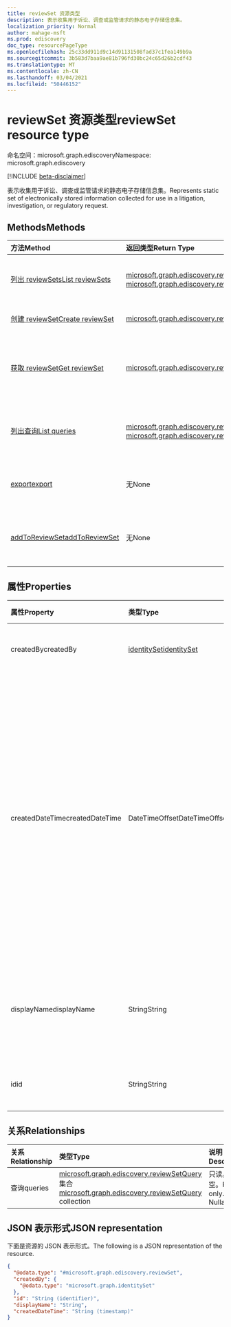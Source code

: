```yaml
---
title: reviewSet 资源类型
description: 表示收集用于诉讼、调查或监管请求的静态电子存储信息集。
localization_priority: Normal
author: mahage-msft
ms.prod: ediscovery
doc_type: resourcePageType
ms.openlocfilehash: 25c33dd911d9c14d91131508fad37c1fea149b9a
ms.sourcegitcommit: 3b583d7baa9ae81b796fd30bc24c65d26b2cdf43
ms.translationtype: MT
ms.contentlocale: zh-CN
ms.lasthandoff: 03/04/2021
ms.locfileid: "50446152"
---
```

# <a name="reviewset-resource-type"></a><span data-ttu-id="15807-103">reviewSet 资源类型</span><span class="sxs-lookup"><span data-stu-id="15807-103">reviewSet resource type</span></span>

<span data-ttu-id="15807-104">命名空间：microsoft.graph.ediscovery</span><span class="sxs-lookup"><span data-stu-id="15807-104">Namespace: microsoft.graph.ediscovery</span></span>

[!INCLUDE [beta-disclaimer](../../includes/beta-disclaimer.md)]

<span data-ttu-id="15807-105">表示收集用于诉讼、调查或监管请求的静态电子存储信息集。</span><span class="sxs-lookup"><span data-stu-id="15807-105">Represents static set of electronically stored information collected for use in a litigation, investigation, or regulatory request.</span></span>

## <a name="methods"></a><span data-ttu-id="15807-106">Methods</span><span class="sxs-lookup"><span data-stu-id="15807-106">Methods</span></span>

| <span data-ttu-id="15807-107">方法</span><span class="sxs-lookup"><span data-stu-id="15807-107">Method</span></span>       | <span data-ttu-id="15807-108">返回类型</span><span class="sxs-lookup"><span data-stu-id="15807-108">Return Type</span></span> | <span data-ttu-id="15807-109">说明</span><span class="sxs-lookup"><span data-stu-id="15807-109">Description</span></span> |
|:-------------|:------------|:------------|
| [<span data-ttu-id="15807-110">列出 reviewSets</span><span class="sxs-lookup"><span data-stu-id="15807-110">List reviewSets</span></span>](../api/ediscovery-case-list-reviewsets.md) | <span data-ttu-id="15807-111">[microsoft.graph.ediscovery.reviewSet](../resources/ediscovery-reviewset.md) 集合</span><span class="sxs-lookup"><span data-stu-id="15807-111">[microsoft.graph.ediscovery.reviewSet](../resources/ediscovery-reviewset.md) collection</span></span> | <span data-ttu-id="15807-112">获取 **reviewset 对象** 的集合。</span><span class="sxs-lookup"><span data-stu-id="15807-112">Get a collection of **reviewset** objects.</span></span> |
| [<span data-ttu-id="15807-113">创建 reviewSet</span><span class="sxs-lookup"><span data-stu-id="15807-113">Create reviewSet</span></span>](../api/ediscovery-case-post-reviewsets.md) | [<span data-ttu-id="15807-114">microsoft.graph.ediscovery.reviewSet</span><span class="sxs-lookup"><span data-stu-id="15807-114">microsoft.graph.ediscovery.reviewSet</span></span>](../resources/ediscovery-reviewset.md) | <span data-ttu-id="15807-115">创建新的 **审阅集**。</span><span class="sxs-lookup"><span data-stu-id="15807-115">Create a new **reviewset**.</span></span> |
| [<span data-ttu-id="15807-116">获取 reviewSet</span><span class="sxs-lookup"><span data-stu-id="15807-116">Get reviewSet</span></span>](../api/ediscovery-reviewset-get.md) | [<span data-ttu-id="15807-117">microsoft.graph.ediscovery.reviewSet</span><span class="sxs-lookup"><span data-stu-id="15807-117">microsoft.graph.ediscovery.reviewSet</span></span>](../resources/ediscovery-reviewset.md) | <span data-ttu-id="15807-118">读取 **reviewSet 对象的属性和** 关系。</span><span class="sxs-lookup"><span data-stu-id="15807-118">Read the properties and relationships of a **reviewSet** object.</span></span> |
| [<span data-ttu-id="15807-119">列出查询</span><span class="sxs-lookup"><span data-stu-id="15807-119">List queries</span></span>](../api/ediscovery-reviewsetquery-list.md)|<span data-ttu-id="15807-120">[microsoft.graph.ediscovery.reviewSetQuery](../resources/ediscovery-reviewsetquery.md) 集合</span><span class="sxs-lookup"><span data-stu-id="15807-120">[microsoft.graph.ediscovery.reviewSetQuery](../resources/ediscovery-reviewsetquery.md) collection</span></span>|<span data-ttu-id="15807-121">获取 **reviewSetQuery 资源** 的列表。</span><span class="sxs-lookup"><span data-stu-id="15807-121">Get a list of **reviewSetQuery** resources.</span></span>|
| [<span data-ttu-id="15807-122">export</span><span class="sxs-lookup"><span data-stu-id="15807-122">export</span></span>](../api/ediscovery-reviewset-export.md) | <span data-ttu-id="15807-123">无</span><span class="sxs-lookup"><span data-stu-id="15807-123">None</span></span> | <span data-ttu-id="15807-124">启动从审阅集导出 **数据**。</span><span class="sxs-lookup"><span data-stu-id="15807-124">Initiate an export of data from the **reviewset**.</span></span> |
| [<span data-ttu-id="15807-125">addToReviewSet</span><span class="sxs-lookup"><span data-stu-id="15807-125">addToReviewSet</span></span>](../api/ediscovery-reviewset-addtoreviewset.md)|<span data-ttu-id="15807-126">无</span><span class="sxs-lookup"><span data-stu-id="15807-126">None</span></span>|<span data-ttu-id="15807-127">将数据从 **sourceCollection** 添加到 **审阅集**。</span><span class="sxs-lookup"><span data-stu-id="15807-127">Add data from a **sourceCollection** to a **reviewset**.</span></span>|

## <a name="properties"></a><span data-ttu-id="15807-128">属性</span><span class="sxs-lookup"><span data-stu-id="15807-128">Properties</span></span>

| <span data-ttu-id="15807-129">属性</span><span class="sxs-lookup"><span data-stu-id="15807-129">Property</span></span>     | <span data-ttu-id="15807-130">类型</span><span class="sxs-lookup"><span data-stu-id="15807-130">Type</span></span>        | <span data-ttu-id="15807-131">说明</span><span class="sxs-lookup"><span data-stu-id="15807-131">Description</span></span> |
|:-------------|:------------|:------------|
|<span data-ttu-id="15807-132">createdBy</span><span class="sxs-lookup"><span data-stu-id="15807-132">createdBy</span></span>        | [<span data-ttu-id="15807-133">identitySet</span><span class="sxs-lookup"><span data-stu-id="15807-133">identitySet</span></span>](/graph/api/resources/identityset) | <span data-ttu-id="15807-134">创建审阅集的用户。</span><span class="sxs-lookup"><span data-stu-id="15807-134">The user who created the review set.</span></span> <span data-ttu-id="15807-135">只读。</span><span class="sxs-lookup"><span data-stu-id="15807-135">Read-only.</span></span> |
|<span data-ttu-id="15807-136">createdDateTime</span><span class="sxs-lookup"><span data-stu-id="15807-136">createdDateTime</span></span>  |<span data-ttu-id="15807-137">DateTimeOffset</span><span class="sxs-lookup"><span data-stu-id="15807-137">DateTimeOffset</span></span>| <span data-ttu-id="15807-138">创建审阅集的日期/时间。</span><span class="sxs-lookup"><span data-stu-id="15807-138">The datetime when the review set was created.</span></span> <span data-ttu-id="15807-139">时间戳类型表示采用 ISO 8601 格式的日期和时间信息，始终采用 UTC 时间。</span><span class="sxs-lookup"><span data-stu-id="15807-139">The Timestamp type represents date and time information using ISO 8601 format and is always in UTC time.</span></span> <span data-ttu-id="15807-140">例如，2014 年 1 月 1 日午夜 UTC 如下所示：`'2014-01-01T00:00:00Z'`。</span><span class="sxs-lookup"><span data-stu-id="15807-140">For example, midnight UTC on Jan 1, 2014 would look like this: `'2014-01-01T00:00:00Z'`.</span></span> <span data-ttu-id="15807-141">只读。</span><span class="sxs-lookup"><span data-stu-id="15807-141">Read-only.</span></span> |
|<span data-ttu-id="15807-142">displayName</span><span class="sxs-lookup"><span data-stu-id="15807-142">displayName</span></span>      |<span data-ttu-id="15807-143">String</span><span class="sxs-lookup"><span data-stu-id="15807-143">String</span></span>| <span data-ttu-id="15807-144">审阅集名称。</span><span class="sxs-lookup"><span data-stu-id="15807-144">The review set name.</span></span> <span data-ttu-id="15807-145">该名称是唯一的，最大限制为 64 个字符。</span><span class="sxs-lookup"><span data-stu-id="15807-145">The name is unique with a maximum limit of 64 characters.</span></span> |
|<span data-ttu-id="15807-146">id</span><span class="sxs-lookup"><span data-stu-id="15807-146">id</span></span>               |<span data-ttu-id="15807-147">String</span><span class="sxs-lookup"><span data-stu-id="15807-147">String</span></span>| <span data-ttu-id="15807-148">审阅集唯一标识符。</span><span class="sxs-lookup"><span data-stu-id="15807-148">The review set unique identifier.</span></span> <span data-ttu-id="15807-149">只读。</span><span class="sxs-lookup"><span data-stu-id="15807-149">Read-only.</span></span> |

## <a name="relationships"></a><span data-ttu-id="15807-150">关系</span><span class="sxs-lookup"><span data-stu-id="15807-150">Relationships</span></span>

| <span data-ttu-id="15807-151">关系</span><span class="sxs-lookup"><span data-stu-id="15807-151">Relationship</span></span> | <span data-ttu-id="15807-152">类型</span><span class="sxs-lookup"><span data-stu-id="15807-152">Type</span></span>        | <span data-ttu-id="15807-153">说明</span><span class="sxs-lookup"><span data-stu-id="15807-153">Description</span></span> |
|:-------------|:------------|:------------|
| <span data-ttu-id="15807-154">查询</span><span class="sxs-lookup"><span data-stu-id="15807-154">queries</span></span> |<span data-ttu-id="15807-155">[microsoft.graph.ediscovery.reviewSetQuery](ediscovery-reviewsetquery.md) 集合</span><span class="sxs-lookup"><span data-stu-id="15807-155">[microsoft.graph.ediscovery.reviewSetQuery](ediscovery-reviewsetquery.md) collection</span></span>| <span data-ttu-id="15807-p105">只读。可为空。</span><span class="sxs-lookup"><span data-stu-id="15807-p105">Read-only. Nullable.</span></span>|

## <a name="json-representation"></a><span data-ttu-id="15807-158">JSON 表示形式</span><span class="sxs-lookup"><span data-stu-id="15807-158">JSON representation</span></span>

<span data-ttu-id="15807-159">下面是资源的 JSON 表示形式。</span><span class="sxs-lookup"><span data-stu-id="15807-159">The following is a JSON representation of the resource.</span></span>

<!-- {
  "blockType": "resource",
  "optionalProperties": [

  ],
  "@odata.type": "microsoft.graph.ediscovery.reviewSet",
  "keyProperty": "id"
}-->

```json
{
  "@odata.type": "#microsoft.graph.ediscovery.reviewSet",
  "createdBy": {
    "@odata.type": "microsoft.graph.identitySet"
  },
  "id": "String (identifier)",
  "displayName": "String",
  "createdDateTime": "String (timestamp)"
}
```

<!-- uuid: 16cd6b66-4b1a-43a1-adaf-3a886856ed98
2019-02-04 14:57:30 UTC -->
<!-- {
  "type": "#page.annotation",
  "description": "reviewSet resource",
  "keywords": "",
  "section": "documentation",
  "tocPath": ""
}-->

